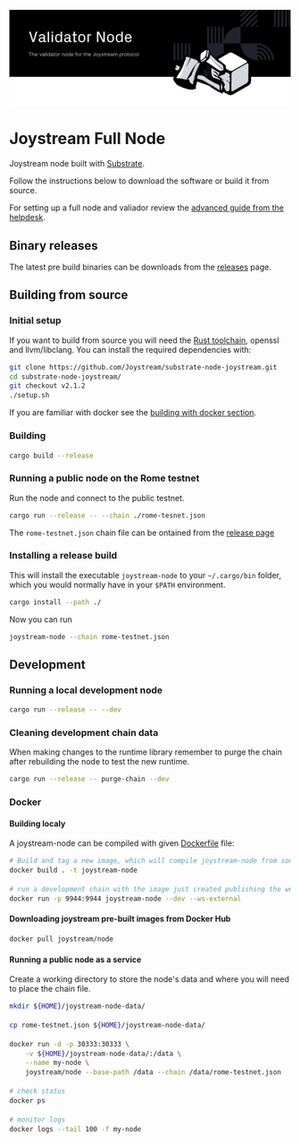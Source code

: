 ![ Nodes for Joystream](./validator-node_new.svg)

# Joystream Full Node

Joystream node built with [Substrate](https://github.com/paritytech/substrate).

Follow the instructions below to download the software or build it from source.

For setting up a full node and valiador review the [advanced guide from the helpdesk](https://github.com/Joystream/helpdesk/tree/master/roles/validators).


##  Binary releases

The latest pre build binaries can be downloads from the [releases](https://github.com/Joystream/substrate-runtime-joystream/releases) page.


## Building from source

### Initial setup
If you want to build from source you will need the [Rust toolchain](https://rustup.rs/), openssl and llvm/libclang. You can install the required dependencies with:

```bash
git clone https://github.com/Joystream/substrate-node-joystream.git
cd substrate-node-joystream/
git checkout v2.1.2
./setup.sh
```

If you are familiar with docker see the [building with docker section](#Docker).

### Building

```bash
cargo build --release
```

### Running a public node on the Rome testnet

Run the node and connect to the public testnet.

```bash
cargo run --release -- --chain ./rome-tesnet.json
```

The `rome-testnet.json` chain file can be ontained from the [release page](https://github.com/Joystream/substrate-node-joystream/releases/tag/v2.1.2)


### Installing a release build
This will install the executable `joystream-node` to your `~/.cargo/bin` folder, which you would normally have in your `$PATH` environment.

```bash
cargo install --path ./
```

Now you can run

```bash
joystream-node --chain rome-testnet.json
```

## Development

### Running a local development node

```bash
cargo run --release -- --dev
```

### Cleaning development chain data
When making changes to the runtime library remember to purge the chain after rebuilding the node to test the new runtime.

```bash
cargo run --release -- purge-chain --dev
```

### Docker

#### Building localy

A joystream-node can be compiled with given [Dockerfile](./Dockerfile) file:

```bash
# Build and tag a new image, which will compile joystream-node from source
docker build . -t joystream-node

# run a development chain with the image just created publishing the websocket port
docker run -p 9944:9944 joystream-node --dev --ws-external
```

#### Downloading joystream pre-built images from Docker Hub

```bash
docker pull joystream/node
```

#### Running a public node as a service

Create a working directory to store the node's data and where you will need to place the chain file.

```bash
mkdir ${HOME}/joystream-node-data/

cp rome-testnet.json ${HOME}/joystream-node-data/

docker run -d -p 30333:30333 \
    -v ${HOME}/joystream-node-data/:/data \
    --name my-node \
    joystream/node --base-path /data --chain /data/rome-testnet.json

# check status
docker ps

# monitor logs
docker logs --tail 100 -f my-node
```
